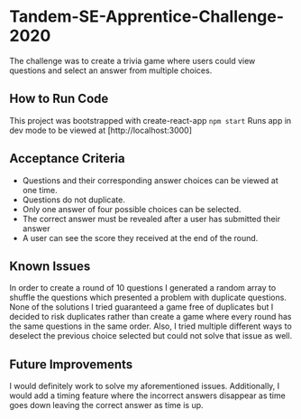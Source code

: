 # Tandem-SE-Apprentice-Challenge-2020

The challenge was to create a trivia game where users could view questions and select an answer from multiple choices.

## How to Run Code
This project was bootstrapped with create-react-app
```npm start```
Runs app in dev mode to be viewed at [http://localhost:3000]

## Acceptance Criteria
- Questions and their corresponding answer choices can be viewed at one time.
- Questions do not duplicate.
- Only one answer of four possible choices can be selected.
- The correct answer must be revealed after a user has submitted their answer 
- A user can see the score they received at the end of the round.

## Known Issues
In order to create a round of 10 questions I generated a random array to shuffle the questions which presented a problem with duplicate questions. None of the solutions I tried guaranteed a game free of duplicates but I decided to risk duplicates rather than create a game where every round has the same questions in the same order. Also, I tried multiple different ways to deselect the previous choice selected but could not solve that issue as well.

## Future Improvements
I would definitely work to solve my aforementioned issues. Additionally, I would add a timing feature where the incorrect answers disappear as time goes down leaving the correct answer as time is up.
